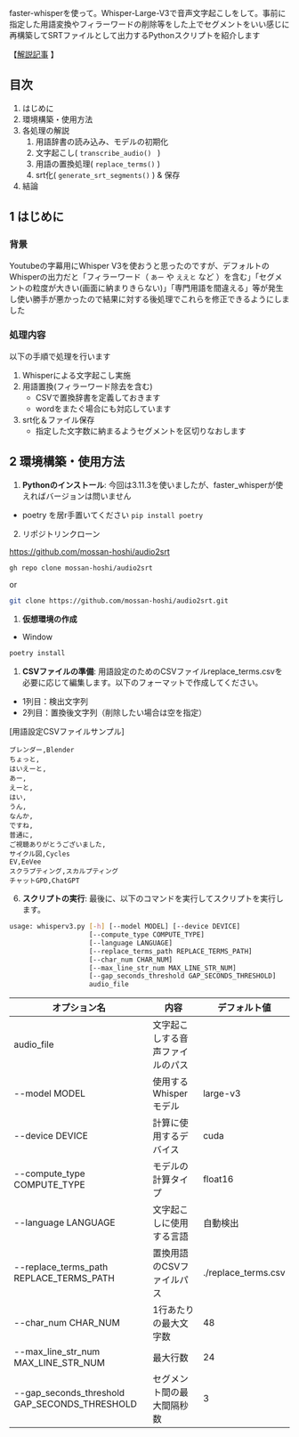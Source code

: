 faster-whisperを使って。Whisper-Large-V3で音声文字起こしをして。事前に指定した用語変換やフィラーワードの削除等をした上でセグメントをいい感じに再構築してSRTファイルとして出力するPythonスクリプトを紹介します

【[解説記事](https://zenn.dev/mossan_hoshi/articles/20241011_faster_whisper_srt) 】

## 目次
1. はじめに
2. 環境構築・使用方法
3. 各処理の解説
   1. 用語辞書の読み込み、モデルの初期化
   2. 文字起こし( `transcribe_audio() ` )
   3. 用語の置換処理( `replace_terms()` )
   4. srt化( `generate_srt_segments()` ) & 保存
4. 結論

## 1 はじめに
### 背景
Youtubeの字幕用にWhisper V3を使おうと思ったのですが、デフォルトのWhisperの出力だと「フィラーワード（ `あー` や `ええと` など ）を含む」「セグメントの粒度が大きい(画面に納まりきらない)」「専門用語を間違える」等が発生し使い勝手が悪かったので結果に対する後処理でこれらを修正できるようにしました

### 処理内容
以下の手順で処理を行います
1. Whisperによる文字起こし実施
2. 用語置換(フィラーワード除去を含む)
    - CSVで置換辞書を定義しておきます 
    - wordをまたぐ場合にも対応しています
3. srt化＆ファイル保存
    - 指定した文字数に納まるようセグメントを区切りなおします

## 2 環境構築・使用方法

1. **Pythonのインストール**: 今回は3.11.3を使いましたが、faster_whisperが使えればバージョンは問いません
- poetry を居r手置いてください `pip install poetry`

2. リポジトリンクローン

https://github.com/mossan-hoshi/audio2srt

```bash
gh repo clone mossan-hoshi/audio2srt
```

or

```bash
git clone https://github.com/mossan-hoshi/audio2srt.git
```

1. **仮想環境の作成**

- Window

```bash
poetry install
```

1. **CSVファイルの準備**: 用語設定のためのCSVファイルreplace_terms.csvを必要に応じて編集します。以下のフォーマットで作成してください。

- 1列目：検出文字列
- 2列目：置換後文字列（削除したい場合は空を指定）

[用語設定CSVファイルサンプル]

```csv
ブレンダー,Blender
ちょっと,
はいえーと,
あー,
えーと,
はい,
うん,
なんか,
ですね,
普通に,
ご視聴ありがとうございました,
サイクル図,Cycles
EV,EeVee
スクラプティング,スカルプティング
チャットGPD,ChatGPT
```


6. **スクリプトの実行**: 最後に、以下のコマンドを実行してスクリプトを実行します。

```bash
usage: whisperv3.py [-h] [--model MODEL] [--device DEVICE]
                    [--compute_type COMPUTE_TYPE]
                    [--language LANGUAGE]
                    [--replace_terms_path REPLACE_TERMS_PATH]        
                    [--char_num CHAR_NUM]
                    [--max_line_str_num MAX_LINE_STR_NUM]
                    [--gap_seconds_threshold GAP_SECONDS_THRESHOLD]  
                    audio_file
```

| オプション名                        | 内容                                         | デフォルト値               |
|-----------------------------------|--------------------------------------------|--------------------------|
| audio_file                        | 文字起こしする音声ファイルのパス              |                          |
| --model MODEL                     | 使用するWhisperモデル                        | large-v3                 |
| --device DEVICE                   | 計算に使用するデバイス                      | cuda                     |
| --compute_type COMPUTE_TYPE       | モデルの計算タイプ                          | float16                  |
| --language LANGUAGE               | 文字起こしに使用する言語                    | 自動検出                 |
| --replace_terms_path REPLACE_TERMS_PATH | 置換用語のCSVファイルパス                  | ./replace_terms.csv      |
| --char_num CHAR_NUM               | 1行あたりの最大文字数                      | 48                       |
| --max_line_str_num MAX_LINE_STR_NUM | 最大行数                                   | 24                       |
| --gap_seconds_threshold GAP_SECONDS_THRESHOLD | セグメント間の最大間隔秒数                    | 3                      |
